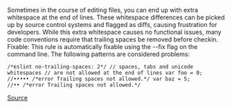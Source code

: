 Sometimes in the course of editing files, you can end up with extra whitespace at the end of lines. These whitespace differences can be picked up by source control systems and flagged as diffs, causing frustration for developers. While this extra whitespace causes no functional issues, many code conventions require that trailing spaces be removed before checkin.
Fixable: This rule is automatically fixable using the --fix flag on the command line.
The following patterns are considered problems:

```
/*eslint no-trailing-spaces: 2*/ // spaces, tabs and unicode whitespaces // are not allowed at the end of lines var foo = 0;
//••••• /*error Trailing spaces not allowed.*/ var baz = 5;
//•• /*error Trailing spaces not allowed.*/
```

[Source](http://eslint.org/docs/rules/no-trailing-spaces)
